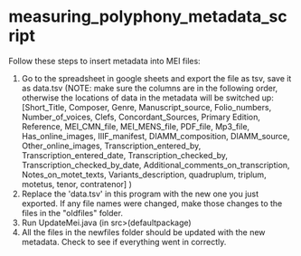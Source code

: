 # measuring_polyphony_metadata_script
Follow these steps to insert metadata into MEI files:
1) Go to the spreadsheet in google sheets and export the file as tsv, save it as data.tsv (NOTE: make sure the columns are in the following order, otherwise the locations of data in the metadata will be switched up: [Short_Title, Composer, Genre, Manuscript_source, Folio_numbers, Number_of_voices, Clefs, Concordant_Sources, Primary Edition, Reference, MEI_CMN_file, MEI_MENS_file, PDF_file, Mp3_file, Has_online_images, IIIF_manifest, DIAMM_composition, DIAMM_source, Other_online_images, Transcription_entered_by, Transcription_entered_date, Transcription_checked_by, Transcription_checked_by_date, Additional_comments_on_transcription, Notes_on_motet_texts, Variants_description, quadruplum, triplum, motetus, tenor, contratenor] )
2) Replace the 'data.tsv' in this program with the new one you just exported. If any file names were changed, make those changes to the files in the "oldfiles" folder.
3) Run UpdateMei.java (in src>(defaultpackage)
4) All the files in the newfiles folder should be updated with the new metadata. Check to see if everything went in correctly.
